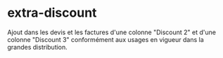 # extra-discount
Ajout dans les devis et les factures d'une colonne "Discount 2" et d'une colonne "Discount 3" conformément aux usages en vigueur dans la grandes distribution.
